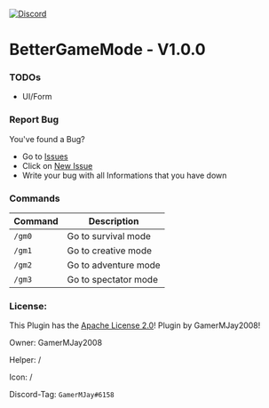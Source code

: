 [![Discord](https://img.shields.io/badge/chat-on%20discord-7289da.svg)](https://discord.gg/ca6cWPpERp)
# BetterGameMode - V1.0.0  

### TODOs
- UI/Form

### Report Bug
You've found a Bug?
- Go to [Issues](https://github.com/GamerMJay2008/BetterGM/issues)
- Click on [New Issue](https://github.com/GamerMJay2008/BetterGM/issues/new/choose)
- Write your bug with all Informations that you have down

### Commands
|**Command**|**Description**|
|-----------|---------------|
|`/gm0`|Go to survival mode|
|`/gm1`|Go to creative mode|
|`/gm2`|Go to adventure mode|
|`/gm3`|Go to spectator mode|

### License:
This Plugin has the [Apache License 2.0](/LICENSE)! Plugin by GamerMJay2008!

Owner: GamerMJay2008

Helper: /

Icon: /

Discord-Tag: `GamerMJay#6158`

